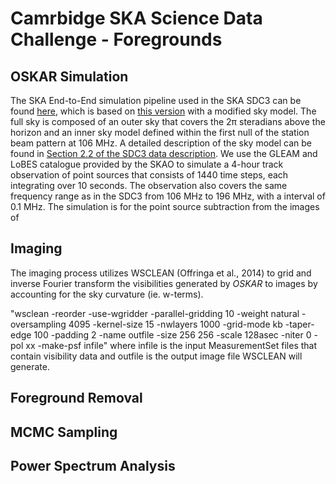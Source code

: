 # Camrbidge SKA Science Data Challenge - Foregrounds
## OSKAR Simulation
The SKA End-to-End simulation pipeline used in the SKA SDC3 can be found [here](https://github.com/ycliu23/SKA_Power_Spectrum_and_EoR_Window), 
which is based on [this version](https://github.com/oharao/SKA_Power_Spectrum_and_EoR_Window) with a modified sky model. The full sky is composed of an outer sky that covers the $\mathrm{2\pi}$ steradians above the horizon and an inner sky model defined within the first null of the station beam pattern at 106 MHz. A detailed description of the sky model can be found in [Section 2.2 of the SDC3 data description](https://docs.google.com/document/d/1UZCsztjZDlbGbz3uqvEbPiIRXkct3rJDVtR_EiVM_so/edit#heading=h.9fz0w7o7d09u). We use the GLEAM and LoBES catalogue provided by the SKAO to simulate a 4-hour track observation of point sources that consists of 1440 time steps, each integrating over 10 seconds. The observation also covers the same frequency range as in the SDC3 from 106 MHz to 196 MHz, with a interval of 0.1 MHz. The simulation is for the point source subtraction from the images of 

## Imaging
The imaging process utilizes WSCLEAN (Offringa et al., 2014) to grid and inverse Fourier transform the visibilities generated by $OSKAR$ to images by accounting for the sky curvature (ie. w-terms). 

"wsclean -reorder -use-wgridder -parallel-gridding 10 -weight natural -oversampling 4095 -kernel-size 15 -nwlayers 1000 -grid-mode kb -taper-edge 100 -padding 2 -name outfile -size 256 256 -scale 128asec -niter 0 -pol xx -make-psf infile" where infile is the input MeasurementSet files that contain visibility data and outfile is the output image file WSCLEAN will generate.

## Foreground Removal
## MCMC Sampling
## Power Spectrum Analysis
